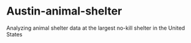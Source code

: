 # Austin-animal-shelter
Analyzing animal shelter data at the largest no-kill shelter in the United States

